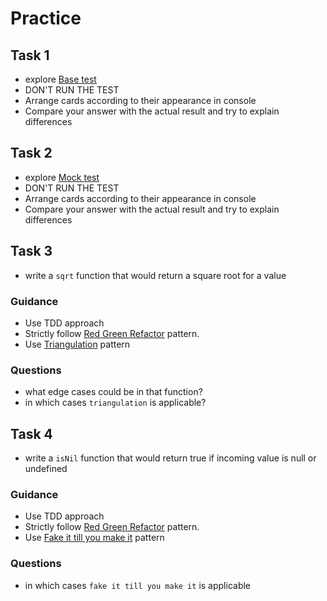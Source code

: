 # Practice

## Task 1
- explore [Base test](../../tests/unit/lesson-02/explore-base-sequence.spec.js)
- DON'T RUN THE TEST
- Arrange cards according to their appearance in console
- Compare your answer with the actual result and try to explain differences

## Task 2
- explore [Mock test](../../tests/unit/lesson-02/explore-mock-sequence.spec.js)
- DON'T RUN THE TEST
- Arrange cards according to their appearance in console
- Compare your answer with the actual result and try to explain differences

## Task 3
- write a `sqrt` function that would return a square root for a value
### Guidance
- Use TDD approach
- Strictly follow [Red Green Refactor](../../patterns/red-green-refactor.md) pattern.
- Use [Triangulation](../../patterns/triangulation.md) pattern
### Questions
- what edge cases could be in that function?
- in which cases `triangulation` is applicable?

## Task 4
- write a `isNil` function that would return true if incoming value is null or undefined
### Guidance
- Use TDD approach
- Strictly follow [Red Green Refactor](../../patterns/red-green-refactor.md) pattern.
- Use [Fake it till you make it](../../patterns/fake-it.md) pattern
### Questions
- in which cases `fake it till you make it` is applicable
